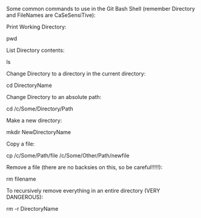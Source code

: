 Some common commands to use in the Git Bash Shell (remember Directory and FileNames are CaSeSensiTive):

Print Working Directory:

   pwd

List Directory contents:

   ls
   
Change Directory to a directory in the current directory:

   cd DirectoryName

Change Directory to an absolute path:

   cd /c/Some/Directory/Path
   
Make a new directory:

   mkdir NewDirectoryName
   
Copy a file:

   cp /c/Some/Path/file /c/Some/Other/Path/newfile
  
Remove a file (there are no backsies on this, so be careful!!!!!):

   rm filename

To recursively remove everything in an entire directory (VERY DANGEROUS):

  rm -r DirectoryName
